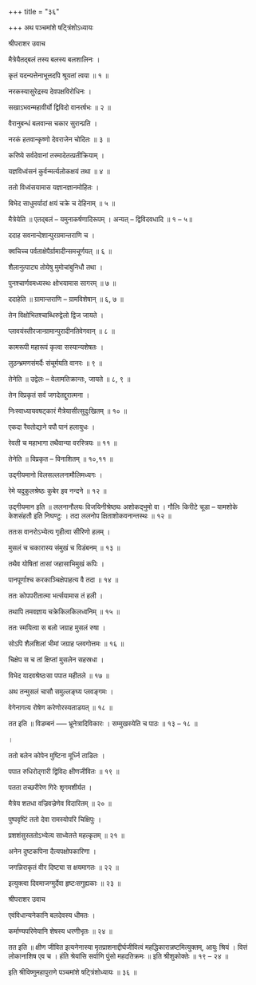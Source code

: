 +++
title = "३६"

+++
अथ पञ्चमांशे षट्त्रिंशोऽध्यायः

श्रीपराशर उवाच

मैत्रेयैतद्बलं तस्य बलस्य बलशालिनः ।

कृतं यदन्यत्तेनाभूत्तदपि श्रूयतां त्वया ॥ १ ॥

नरकस्यासुरेद्रस्य देवपक्षविरोधिनः ।

सखाऽभवन्महावीर्यो द्विविदो वानरर्षभः ॥ २ ॥

वैरानुबन्धं बलवान्स चकार सुरान्प्रति ।

नरकं हतवान्कृष्णो देवराजेन चोदितः ॥ ३ ॥

करिष्ये सर्वदेवानां तस्मादेतत्प्रतीक्रियाम् ।

यज्ञविध्वंसनं कुर्वन्मर्त्यलोकक्षयं तथा ॥ ४ ॥

ततो विध्वंसयामास यज्ञानज्ञानमोहितः ।

बिभेद साधुमर्यादां क्षयं चक्रे च देहिनाम् ॥ ५ ॥

मैत्रेयेति ॥ एतद्बलं – यमुनाकर्षणादिरूपम् । अन्यत् – द्विविदवधादि ॥ १ – ५॥

ददाह सवनान्देशान्पुरग्रमान्तराणि च ।

क्वचिच्च पर्वताक्षेपैर्ग्रामादीन्समचूर्णयत् ॥ ६ ॥

शैलानुत्पाट्य तोयेषु मुमोचांबुनिधौ तथा ।

पुनश्चार्णवमध्यस्थः क्षोभयामास सागरम् ॥ ७ ॥

ददाहेति ॥ ग्रामान्तराणि – ग्रामविशेषान् ॥ ६, ७ ॥

तेन विक्षोभितश्चाब्धिरुद्वेलो द्विज जायते ।

प्लावयंस्तीरजान्ग्रामान्पुरादीनतिवेगवान् ॥ ८ ॥

कामरूपी महारूपं कृत्वा सस्यान्यशेषतः ।

लुठन्भ्रमणसंमर्दैः संचूर्मयति वानरः ॥ ९ ॥

तेनेति ॥ उद्वेलः – वेलामतिक्रान्तः, जायते ॥ ८, ९ ॥

तेन विप्रकृतं सर्वं जगदेतद्दुरात्मना ।

निःस्वाध्यायवषट्कारं मैत्रेयासीत्सुदुःखितम् ॥ १० ॥

एकदा रैवतोद्याने पपौ पानं हलायुधः ।

रेवती च महाभागा तथैवान्या वरस्त्रियः ॥ ११ ॥

तेनेति ॥ विप्रकृत – विनाशितम् ॥ १०,११ ॥

उद्गीयमानो विलसल्ललनामौलिमध्यगः ।

रेमे यदुकुलश्रेष्ठः कुबेर इव नन्दने ॥ १२ ॥

उद्गीयमान इति ॥ ललनानौलयः विजयिनीश्रेष्ठ्यः अशोकद्भुमो वा । गौलिः किरीटे चूडा – यामशोके केशसंहतौ इति निघण्टुः । तदा ललनोप क्षिताशोकवनान्तस्थः ॥ १२ ॥

ततःस वानरोऽभ्येत्य गृहीत्वा सीरिणो हलम् ।

मुसलं च चकारास्य संमुखं च विडंबनम् ॥ १३ ॥

तथैव योषितां तासां जहासाभिमुखं कपिः ।

पानपूर्णाश्च करकाञ्चिक्षेपाहत्य वै तदा ॥ १४ ॥

ततः कोपपरीतात्मा भर्त्सयामास तं हली ।

तथापि तमवज्ञाय चक्रेकिलकिलध्वनिम् ॥ १५ ॥

ततः स्मयित्वा स बलो जग्राह मुसलं रुषा ।

सोऽपि शैलशिलां भीमां जग्राह प्लवगोत्तमः ॥ १६ ॥

चिक्षेप स च तां क्षिप्तां मुसलेन सहस्रधा ।

विभेद यादवश्रेष्ठःसा पपात महीतले ॥ १७ ॥

अथ तन्मुसलं चासौ समुल्लङ्घ्य प्लवङ्गमः ।

वेगेनागत्य रोषेण करेणोरस्यताडयत् ॥ १८ ॥

तत इति ॥ विडम्बनं —– भ्रूनेत्रादिविकारः । सम्मुखस्येति च पाठः ॥ १३ – १८ ॥

।

ततो बलेन कोपेन मुष्टिना मूर्ध्नि ताडितः ।

पपात रुधिरोद्गारी द्विविदः क्षीणजीवितः ॥ १९ ॥

पतता तच्छरीरेण गिरेः शृगमशीर्यत ।

मैत्रेय शतधा वज्रिवज्रेणेव विदारितम् ॥ २० ॥

पुष्पवृष्टिं ततो देवा रामस्योपरि चिक्षिपुः ।

प्रशशंसुस्ततोऽभ्येत्य साध्वेतत्ते महत्कृतम् ॥ २१ ॥

अनेन दुष्टकपिना दैत्यपक्षोपकारिणा ।

जगन्निराकृतं वीर दिष्ट्या स क्षयमागतः ॥ २२ ॥

इत्युक्त्वा दिवमाजग्मुर्देवा हृष्टःसगुह्यकाः ॥ २३ ॥

श्रीपराशर उवाच

एवंविधान्यनेकानि बलदेवस्य धीमतः ।

कर्माण्यपरिमेयानि शेषस्य धरणीभृतः ॥ २४ ॥

तत इति ॥ क्षीण जीवित इत्यनेनास्या मृतप्राशनाद्दीर्घजीवित्वं महद्धिकारान्नष्टमित्युक्तम्, आयुः श्रियं । वित्तं लोकानाशिष एव च । हंति श्रेयांसि सर्वाणि पुंसो महदतिक्रमः ॥ इति श्रीशुकोक्तेः ॥ १९ – २४ ॥

इति श्रीविष्णुमहापुराणे पञ्चमांशे षट्त्रिंशोध्यायः ॥ ३६ ॥
